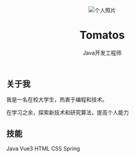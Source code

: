 <div :class="$style.container">
    <header :class="$style.header">
        <div :class="$style.imgWrapper">
            <img src="/avatar.jpg" alt="个人照片" :class="$style.profileImg">
        </div>
        <h1 :class="$style.title">Tomatos</h1>
        <p :class="$style.subtitle">Java开发工程师</p>
    </header>
    <section :class="$style.section">
        <h2 :class="$style.sectionTitle">关于我</h2>
        <p :class="$style.description">我是一名在校大学生，热衷于编程和技术。</p>
        <p :class="$style.description">在学习之余，探索新技术和研究算法，提高个人能力</p>
    </section>
    <section :class="$style.section">
        <h2 :class="$style.sectionTitle">技能</h2>
        <div :class="$style.skills">
            <span :class="[$style.skill]">Java</span>
            <span :class="[$style.skill]">Vue3</span>
            <span :class="[$style.skill]">HTML</span>
            <span :class="[$style.skill]">CSS</span>
            <span :class="[$style.skill]">Spring</span>
        </div>
    </section>
</div>

<style module>
    .container {
        max-width: 800px;
        margin: 50px auto;
        padding: 25px;
        background: rgba(255,255,255,0.1);
        border-radius: 12px;
        box-shadow: 0 4px 20px rgba(0,0,0,0.2);
    }

    .header {
        text-align: center;
    }

    .imgWrapper {
        display: flex;
        justify-content: center;
        align-items: center;
        margin-bottom: 20px;
    }

    .profileImg {
        width: 120px;
        height: 120px;
        border-radius: 50%;
        object-fit: cover;
        border: 1px solid #6c5ce7;
    }

    .title {
        color: var(--vp-c-text-1);
        font-size: 2rem;
        margin-bottom: 8px;
    }

    .subtitle {
        color: var(--vp-c-text-2);
        font-size: 1.1rem;
    }

    .section {
        margin: 28px 0;
    }

    .sectionTitle {
        font-size: 1.4rem;
        margin-bottom: 16px;
        text-align: center;
        border-top: none !important;
    }

    .sectionTitle::after {
        content: '';
        display: block;
        margin: 5px auto;
        width: 80px;
        height: 5px;
        background: var(--vp-c-brand);
        border-radius: 2px;
    }

    .description {
        color: var(--vp-c-text-2);
        line-height: 1.8;
        margin-bottom: 12px;
        text-align: center;
    }

    .skills {
        display: flex;
        justify-content: center;
        flex-wrap: wrap;
        gap: 10px;
    }

    .skill {
        padding: 6px 14px;
        border-radius: 20px;
        font-size: 0.9rem;
        background: rgba(108,92,231,0.15);
        color: #6c5ce7;
    }
</style>
